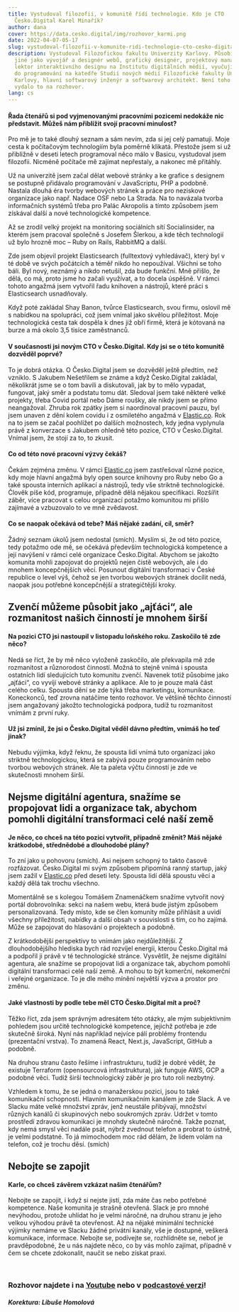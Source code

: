 ```yaml
---
title: Vystudoval filozofii, v komunitě řídí technologie. Kdo je CTO
  Česko.Digital Karel Minařík?
author: dana
cover: https://data.cesko.digital/img/rozhovor_karmi.png
date: 2022-04-07-05-17
slug: vystudoval-filozofii-v-komunite-ridi-technologie-cto-cesko-digital-karel-minarik
description: Vystudoval Filozofickou fakultu Univerzity Karlovy. Působil mimo
  jiné jako vývojář a designér webů, grafický designér, projektový manažer,
  lektor interaktivního designu na Institutu digitálních médií, vyučující úvodu
  do programování na katedře Studií nových médií Filozofické fakulty Univerzity
  Karlovy, hlavní softwarový inženýr a softwarový architekt. Není toho málo. A
  vydalo to na rozhovor.
lang: cs
---
```

#### Řada čtenářů si pod vyjmenovanými pracovními pozicemi nedokáže nic představit. Můžeš nám přiblížit svojí pracovní minulost?

Pro mě je to také dlouhý seznam a sám nevím, zda si jej celý pamatuji. Moje cesta k počítačovým technologiím byla poměrně klikatá. Přestože jsem si už přibližně v deseti letech programoval něco málo v Basicu, vystudoval jsem filozofii. Nicméně počítače mě zajímat nepřestaly, a nakonec mě přitáhly.

Už na univerzitě jsem začal dělat webové stránky a ke grafice s designem se postupně přidávalo programování v JavaScriptu, PHP a podobně. Nastala dlouhá éra tvorby webových stránek a práce pro neziskové organizace jako např. Nadace OSF nebo La Strada. Na to navázala tvorba informačních systémů třeba pro Palác Akropolis a tímto způsobem jsem získával další a nové technologické kompetence.

Až se zrodil velký projekt na monitoring sociálních sítí Socialinsider, na kterém jsem pracoval společně s Josefem Šlerkou, a kde těch technologií už bylo hrozně moc – Ruby on Rails, RabbitMQ a další.

Zde jsem objevil projekt Elasticsearch (fulltextový vyhledávač), který byl v té době ve svých počátcích a téměř nikdo ho nepoužíval. Všichni se toho báli. Byl nový, neznámý a nikdo netušil, zda bude funkční. Mně přišlo, že dělá, co má, proto jsme ho začali využívat, a to docela úspěšně. V rámci tohoto angažmá jsem vytvořil řadu knihoven a nástrojů, které práci s Elasticsearch usnadňovaly.

Když poté zakládal Shay Banon, tvůrce Elasticsearch, svou firmu, oslovil mě s nabídkou na spolupráci, což jsem vnímal jako skvělou příležitost. Moje technologická cesta tak dospěla k dnes již obří firmě, která je kótovaná na burze a má okolo 3,5 tisíce zaměstnanců.

#### V současnosti jsi novým CTO v Česko.Digital. Kdy jsi se o této komunitě dozvěděl poprvé?

To je dobrá otázka. O Česko.Digital jsem se dozvěděl ještě předtím, než vzniklo. S Jakubem Nešetřilem se známe a když Česko.Digital zakládal, několikrát jsme se o tom bavili a diskutovali, jak by to mělo vypadat, fungovat, jaký směr a podstatu tomu dát. Sledoval jsem také některé velké projekty, třeba Covid portál nebo Dáme roušky, ale nikdy jsem se přímo neangažoval. Zhruba rok zpátky jsem si naordinoval pracovní pauzu, byl jsem unaven z dění kolem covidu i z osmiletého angažmá v [Elastic.co](https://www.elastic.co/). Rok na to jsem se začal poohlížet po dalších možnostech, kdy jedna vyplynula právě z konverzace s Jakubem ohledně této pozice, CTO v Česko.Digital. Vnímal jsem, že stojí za to, to zkusit.

#### Co od této nové pracovní výzvy čekáš?

Čekám zejména změnu. V rámci [Elastic.co](https://www.elastic.co/) jsem zastřešoval různé pozice, kdy moje hlavní angažmá byly open source knihovny pro Ruby nebo Go a také spousta interních aplikací a nástrojů, tedy vše striktně technologické. Člověk píše kód, programuje, případně dělá nějakou specifikaci. Rozšířit záběr, více pracovat s celou organizací potažmo komunitou mi přišlo zajímavé a vzbuzovalo to ve mně zvědavost.

#### Co se naopak očekává od tebe? Máš nějaké zadání, cíl, směr?

Žádný seznam úkolů jsem nedostal (smích). Myslím si, že od této pozice, tedy potažmo ode mě, se očekává především technologická kompetence a její navýšení v rámci celé organizace Česko.Digital. Abychom se jakožto komunita mohli zapojovat do projektů nejen čistě webových, ale i do mnohem koncepčnějších věcí. Posunout digitální transformaci v České republice o level výš, čehož se jen tvorbou webových stránek docílit nedá, naopak jsou potřebné koncepčnější a strategičtější kroky.

## Zvenčí můžeme působit jako „ajťáci“, ale rozmanitost našich činností je mnohem širší

#### Na pozici CTO jsi nastoupil v listopadu loňského roku. Zaskočilo tě zde něco? 

Nedá se říct, že by mě něco vyloženě zaskočilo, ale překvapila mě zde rozmanitost a různorodost činností. Možná to stejně vnímá i spousta ostatních lidí sledujících tuto komunitu zvenčí. Navenek totiž působíme jako „ajťáci“, co vyvíjí webové stránky a aplikace. Ale to je pouze malá část celého celku. Spousta dění se zde týká třeba marketingu, komunikace. Koneckonců, teď zrovna natáčíme tento rozhovor. Ve většině těchto činností jsem angažovaný jakožto technologická podpora, tudíž tu rozmanitost vnímám z první ruky.

#### Už jsi zmínil, že jsi o Česko.Digital věděl dávno předtím, vnímáš ho teď jinak? 

Nebudu výjimka, když řeknu, že spousta lidí vnímá tuto organizaci jako striktně technologickou, která se zabývá pouze programováním nebo tvorbou webových stránek. Ale ta paleta výčtu činností je zde ve skutečnosti mnohem širší.

## Nejsme digitální agentura, snažíme se propojovat lidi a organizace tak, abychom pomohli digitální transformaci celé naší země

#### Je něco, co chceš na této pozici vytvořit, případně změnit? Máš nějaké krátkodobé, střednědobé a dlouhodobé plány?

To zní jako u pohovoru (smích). Asi nejsem schopný to takto časově rozfázovat. Česko.Digital mi svým způsobem připomíná ranný startup, jaký jsem zažil v [Elastic.co](https://www.elastic.co/) před deseti lety. Spousta lidí dělá spoustu věcí a každý dělá tak trochu všechno.

Momentálně se s kolegou Tomášem Znamenáčkem snažíme vytvořit nový portál dobrovolníka: sekci na našem webu, která bude jistým způsobem personalizovaná. Tedy místo, kde se člen komunity může přihlásit a uvidí všechny příležitosti, nabídky a další obsah v souvislosti s tím, co ho zajímá. Může se zapojovat do hlasování o projektech a podobně. 

Z krátkodobější perspektivy to vnímám jako nejdůležitější. Z dlouhodobějšího hlediska bych rád rozvíjel energii, kterou Česko.Digital má a podpořil ji právě v té technologické stránce. Vysvětlit, že nejsme digitální agentura, ale snažíme se propojovat lidi a organizace tak, abychom pomohli digitální transformaci celé naší země. A mohou to být komerční, nekomerční i veřejné organizace. To je dle mého mínění největší výzva a prostor pro změnu.

#### Jaké vlastnosti by podle tebe měl CTO Česko.Digital mít a proč?

Těžko říct, zda jsem správným adresátem této otázky, ale mým subjektivním pohledem jsou určitě technologické kompetence, jejichž potřeba je zde skutečně široká. Nyní nás například nejvíce pálí problémy frontendu (prezentační vrstva). To znamená React, Next.js, JavaScript, GitHub a podobně. 

Na druhou stranu často řešíme i infrastrukturu, tudíž je dobré vědět, že existuje Terraform (opensourcová infrastruktura), jak funguje AWS, GCP a podobné věci. Tudíž širší technologický záběr je pro tuto roli nezbytný.

Vzhledem k tomu, že se jedná o manažerskou pozici, jsou to také komunikační schopnosti. Hlavním komunikačním kanálem je zde Slack. A ve Slacku máte velké množství zpráv, jenž neustále přibývají, množství různých kanálů či skupinových nebo soukromých zpráv. Udržet v tomto prostředí zdravou komunikaci je mnohdy skutečně náročné. Takže poznat, kdy nemá smysl věci nadále psát, nýbrž zvednout telefon a probrat to ústně, je velmi podstatné. To já mimochodem moc rád dělám, že lidem volám na telefon, což je trochu děsí. (smích)

## Nebojte se zapojit

#### Karle, co chceš závěrem vzkázat našim čtenářům?

Nebojte se zapojit, i když si nejste jistí, zda máte čas nebo potřebné kompetence. Naše komunita je strašně otevřená. Slack je pro mnohé nevýhodou, protože uhlídat ho je velmi náročné, na druhou stranu je jeho velkou výhodou právě ta otevřenost. Až na nějaké minimální technické výjimky nemáme ve Slacku žádné privátní kanály, vše je dostupné, veškerá komunikace, informace. Nebojte se, podívejte se, rozhlídněte se, neboť je pravděpodobné, že u nás najdete něco, co by vás mohlo zajímat, případně v čem se chcete zdokonalit, naučit se nebo získat praxi.

<br>

### Rozhovor najdete i na [Youtube](https://youtu.be/fCZ_iUmilvE) nebo v [podcastové verzi](https://anchor.fm/poslouchatdigital)!

##### Korektura: Libuše Homolová